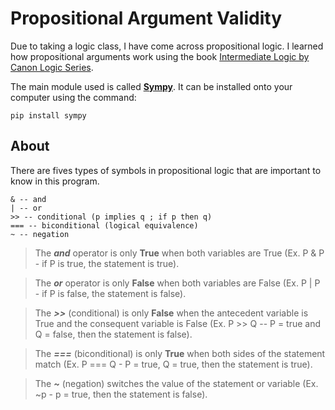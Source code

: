 # Propositional Argument Validity

Due to taking a logic class, I have come across propositional logic. I learned how propositional arguments work using the book [Intermediate Logic by Canon Logic Series](https://www.amazon.com/Intermediate-Logic-Student-Canon/dp/1591281660). 

The main module used is called **[Sympy](https://www.sympy.org/en/index.html)**. It can be installed onto your computer using the command:
```
pip install sympy
```


## About

There are fives types of symbols in propositional logic that are important to know in this program.

```
& -- and
| -- or
>> -- conditional (p implies q ; if p then q)
=== -- biconditional (logical equivalence)
~ -- negation
```

>The ***and*** operator is only **True** when both variables are True (Ex. P & P - if P is true, the statement is true).

>The ***or*** operator is only **False** when both variables are False (Ex. P | P - if P is false, the statement is false).

>The ***>>*** (conditional) is only **False** when the antecedent variable is True and the consequent variable is False (Ex. P >> Q -- P = true and Q = false, then the statement is false).

> The ***===*** (biconditional) is only **True** when both sides of the statement match (Ex. P === Q - P = true, Q = true, then the statement is true).

> The ***~*** (negation) switches the value of the statement or variable (Ex. ~p - p = true, then the statement is false).

